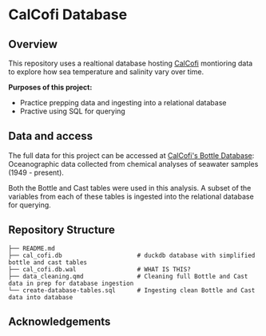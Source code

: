 # CalCofi Database

## Overview

This repository uses a realtional database hosting [CalCofi](https://calcofi.org) montioring data to explore how sea temperature and salinity vary over time. 

**Purposes of this project:**
- Practice prepping data and ingesting into a relational database
- Practive using SQL for querying

## Data and access

The full data for this project can be accessed at [CalCofi's Bottle Database](https://calcofi.org/data/oceanographic-data/bottle-database/ ): Oceanographic data collected from chemical analyses of seawater samples (1949 - present). 

Both the Bottle and Cast tables were used in this analysis. A subset of the variables from each of these tables is ingested into the relational database for querying.


## Repository Structure

```
├── README.md
├── cal_cofi.db                     # duckdb database with simplified bottle and cast tables
├── cal_cofi.db.wal                 # WHAT IS THIS?
├── data_cleaning.qmd               # Cleaning full Bottle and Cast data in prep for database ingestion
└── create-database-tables.sql      # Ingesting clean Bottle and Cast data into database
```
## Acknowledgements


